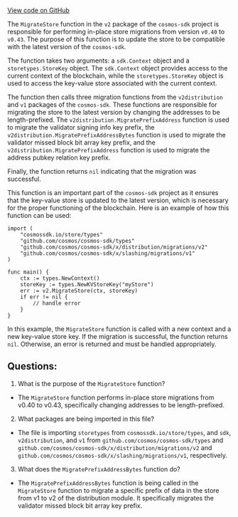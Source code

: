 [View code on GitHub](https://github.com/cosmos/cosmos-sdk.git/x/slashing/migrations/v2/store.go)

The `MigrateStore` function in the `v2` package of the `cosmos-sdk` project is responsible for performing in-place store migrations from version `v0.40` to `v0.43`. The purpose of this function is to update the store to be compatible with the latest version of the `cosmos-sdk`.

The function takes two arguments: a `sdk.Context` object and a `storetypes.StoreKey` object. The `sdk.Context` object provides access to the current context of the blockchain, while the `storetypes.StoreKey` object is used to access the key-value store associated with the current context.

The function then calls three migration functions from the `v2distribution` and `v1` packages of the `cosmos-sdk`. These functions are responsible for migrating the store to the latest version by changing the addresses to be length-prefixed. The `v2distribution.MigratePrefixAddress` function is used to migrate the validator signing info key prefix, the `v2distribution.MigratePrefixAddressBytes` function is used to migrate the validator missed block bit array key prefix, and the `v2distribution.MigratePrefixAddress` function is used to migrate the address pubkey relation key prefix.

Finally, the function returns `nil` indicating that the migration was successful.

This function is an important part of the `cosmos-sdk` project as it ensures that the key-value store is updated to the latest version, which is necessary for the proper functioning of the blockchain. Here is an example of how this function can be used:

```
import (
    "cosmossdk.io/store/types"
    "github.com/cosmos/cosmos-sdk/types"
    "github.com/cosmos/cosmos-sdk/x/distribution/migrations/v2"
    "github.com/cosmos/cosmos-sdk/x/slashing/migrations/v1"
)

func main() {
    ctx := types.NewContext()
    storeKey := types.NewKVStoreKey("myStore")
    err := v2.MigrateStore(ctx, storeKey)
    if err != nil {
        // handle error
    }
}
```

In this example, the `MigrateStore` function is called with a new context and a new key-value store key. If the migration is successful, the function returns `nil`. Otherwise, an error is returned and must be handled appropriately.
## Questions: 
 1. What is the purpose of the `MigrateStore` function?
- The `MigrateStore` function performs in-place store migrations from v0.40 to v0.43, specifically changing addresses to be length-prefixed.

2. What packages are being imported in this file?
- The file is importing `storetypes` from `cosmossdk.io/store/types`, and `sdk`, `v2distribution`, and `v1` from `github.com/cosmos/cosmos-sdk/types` and `github.com/cosmos/cosmos-sdk/x/distribution/migrations/v2` and `github.com/cosmos/cosmos-sdk/x/slashing/migrations/v1`, respectively.

3. What does the `MigratePrefixAddressBytes` function do?
- The `MigratePrefixAddressBytes` function is being called in the `MigrateStore` function to migrate a specific prefix of data in the store from v1 to v2 of the distribution module. It specifically migrates the validator missed block bit array key prefix.